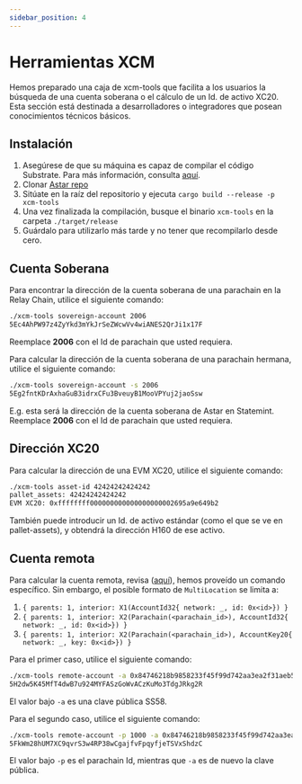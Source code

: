 ```yaml
---
sidebar_position: 4
---
```


# Herramientas XCM

Hemos preparado una caja de xcm-tools que facilita a los usuarios la búsqueda de una cuenta soberana o el cálculo de un Id. de activo XC20. Esta sección está destinada a desarrolladores o integradores que posean conocimientos técnicos básicos.

## Instalación

1. Asegúrese de que su máquina es capaz de compilar el código Substrate. Para más información, consulta [aquí](https://docs.substrate.io/install/).
2. Clonar [Astar repo](https://github.com/AstarNetwork/Astar)
3. Sitúate en la raíz del repositorio y ejecuta `cargo build --release -p xcm-tools`
4. Una vez finalizada la compilación, busque el binario `xcm-tools` en la carpeta `./target/release`
5. Guárdalo para utilizarlo más tarde y no tener que recompilarlo desde cero.

## Cuenta Soberana

Para encontrar la dirección de la cuenta soberana de una parachain en la Relay Chain, utilice el siguiente comando:

```bash
./xcm-tools sovereign-account 2006
5Ec4AhPW97z4ZyYkd3mYkJrSeZWcwVv4wiANES2QrJi1x17F
```

Reemplace **2006** con el Id de parachain que usted requiera.

Para calcular la dirección de la cuenta soberana de una parachain hermana, utilice el siguiente comando:

```bash
./xcm-tools sovereign-account -s 2006
5Eg2fntKDrAxhaGuB3idrxCFu3BveuyB1MooVPYuj2jaoSsw
```

E.g. esta será la dirección de la cuenta soberana de Astar en Statemint.
Reemplace **2006** con el Id de parachain que usted requiera.

## Dirección XC20

Para calcular la dirección de una EVM XC20, utilice el siguiente comando:

```bash
./xcm-tools asset-id 42424242424242
pallet_assets: 42424242424242
EVM XC20: 0xffffffff000000000000000000002695a9e649b2
```

También puede introducir un Id. de activo estándar (como el que se ve en pallet-assets), y obtendrá la dirección H160 de ese activo.

## Cuenta remota

Para calcular la cuenta remota, revisa ([aquí](https://github.com/paritytech/polkadot/blob/master/xcm/xcm-builder/src/location_conversion.rs#L25)), hemos proveído un comando específico. Sin embargo, el posible formato de `MultiLocation` se limita a:

1. `{ parents: 1, interior: X1(AccountId32{ network: _, id: 0x<id>}) }`
2. `{ parents: 1, interior: X2(Parachain(<parachain_id>), AccountId32{ network: _, id: 0x<id>}) }`
3. `{ parents: 1, interior: X2(Parachain(<parachain_id>), AccountKey20{ network: _, key: 0x<id>}) }`

Para el primer caso, utilice el siguiente comando:

```bash
./xcm-tools remote-account -a 0x84746218b9858233f45f99d742aa3ea2f31aeb5a525938f240fdee3000000000
5H2dw5K45MfT4dwB7u924MYFASzGoWvACzKuMo3TdgJRkg2R
```

El valor bajo `-a` es una clave pública SS58.

Para el segundo caso, utilice el siguiente comando:

```bash
./xcm-tools remote-account -p 1000 -a 0x84746218b9858233f45f99d742aa3ea2f31aeb5a525938f240fdee3000000000
5FkWm28hUM7XC9qvrS3w4RP38wCgajfvFpqyfjeTSVxShdzC
```

El valor bajo `-p` es el parachain Id, mientras que `-a` es de nuevo la clave pública.

